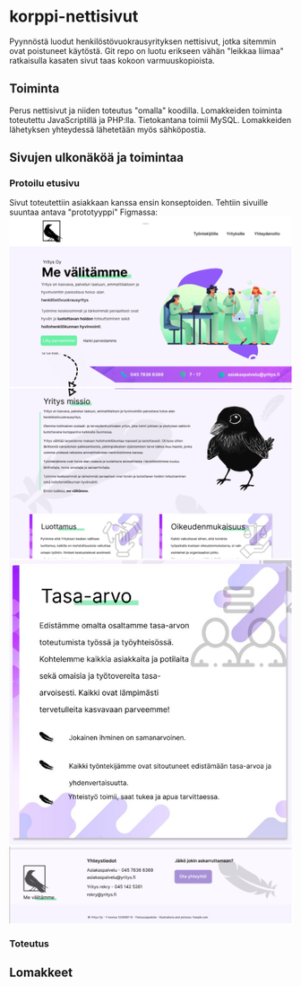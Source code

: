 # korppi-nettisivut
Pyynnöstä luodut henkilöstövuokrausyrityksen nettisivut, jotka sitemmin ovat poistuneet käytöstä.
Git repo on luotu erikseen vähän "leikkaa liimaa" ratkaisulla kasaten sivut taas kokoon varmuuskopioista.
## Toiminta
Perus nettisivut ja niiden toteutus "omalla" koodilla. Lomakkeiden toiminta toteutettu JavaScriptillä ja PHP:lla. Tietokantana toimii MySQL.
Lomakkeiden lähetyksen yhteydessä lähetetään myös sähköpostia.
## Sivujen ulkonäköä ja toimintaa
### Protoilu etusivu
Sivut toteutettiin asiakkaan kanssa ensin konseptoiden. Tehtiin sivuille suuntaa antava "prototyyppi" Figmassa:
![Sivujen etusivua kuva 1 Figmasta](https://raw.githubusercontent.com/Nyyri/korppi-nettisivut/main/readme/figma/figma_etusivu_1.JPG)
![Sivujen etusivua kuva 2 Figmasta](https://raw.githubusercontent.com/Nyyri/korppi-nettisivut/main/readme/figma/figma_etusivu_2.JPG)
![Sivujen etusivua kuva 3 Figmasta](https://raw.githubusercontent.com/Nyyri/korppi-nettisivut/main/readme/figma/figma_etusivu_3.JPG)
![Sivujen etusivua kuva 4 Figmasta](https://raw.githubusercontent.com/Nyyri/korppi-nettisivut/main/readme/figma/figma_etusivu_4.JPG)
### Toteutus

## Lomakkeet
